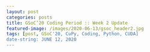 ```yaml
---
layout: post
categories: posts
title: GSoC’20 Coding Period :: Week 2 Update
featured-image: /images/2020-06-13/gsoc_header2.jpg
tags: [post, GSoC'20, CuPy, Coding, Python, CUDA]
date-string: JUNE 12, 2020
---
```

<script src="//ajax.googleapis.com/ajax/libs/jquery/1.9.1/jquery.min.js"></script>
<script>window.jQuery || document.write('<script src="_/js/libs/jquery-1.9.1.min.js"><\/script>')</script>

